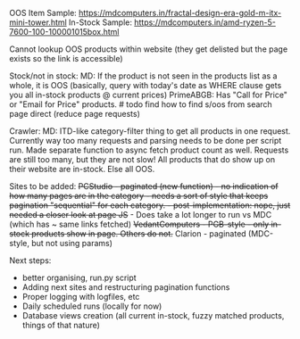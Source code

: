 OOS Item Sample: https://mdcomputers.in/fractal-design-era-gold-m-itx-mini-tower.html
In-Stock Sample: https://mdcomputers.in/amd-ryzen-5-7600-100-100001015box.html

Cannot lookup OOS products within website (they get delisted but the page exists so the link is accessible)

Stock/not in stock:
MD: If the product is not seen in the products list as a whole, it is OOS
(basically, query with today's date as WHERE clause gets you all in-stock products @ current prices)
PrimeABGB: Has "Call for Price" or "Email for Price" products. # todo find how to find s/oos from search page direct (reduce page requests)

Crawler:
MD: ITD-like category-filter thing to get all products in one request. Currently way too many requests and parsing needs to be done per script run. Made separate function to async fetch product count as well. Requests are still too many, but they are not slow!
All products that do show up on their website are in-stock. Else all OOS.


Sites to be added:
~~PCStudio - paginated (new function) - no indication of how many pages are in the category
    - needs a sort of style that keeps pagination "sequential" for each category.
    - post-implementation: nope, just needed a closer look at page JS~~
    - Does take a lot longer to run vs MDC (which has ~ same links fetched)
~~VedantComputers - PGB-style
    - only in-stock products show in page. Others do not.~~
Clarion - paginated (MDC-style, but not using params)

Next steps:
- better organising, run.py script
- Adding next sites and restructuring pagination functions
- Proper logging with logfiles, etc
- Daily scheduled runs (locally for now)
- Database views creation (all current in-stock, fuzzy matched products, things of that nature)